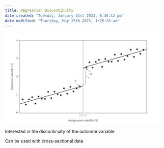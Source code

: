 ```yaml
---
title: Regression Discontinuity
date created: "Tuesday, January 31st 2023, 6:36:12 pm"
date modified: "Thursday, May 25th 2023, 1:25:20 am"
---
```


![Screenshot 2023-01-31 at 6.36.48 PM.png](Image%20Bank/Screenshot%202023-01-31%20at%206.36.48%20PM.png)

Interested in the discontinuity of the outcome variable

Can be used with cross-sectional data
